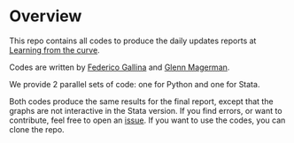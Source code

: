 # Overview
This repo contains all codes to produce the daily updates reports at [Learning from the curve](https://learning-from-the-curve.github.io).

Codes are written by [Federico Gallina](https://github.com/FedeGall) and [Glenn Magerman](https://github.com/glennmagerman).

We provide 2 parallel sets of code: one for Python and one for Stata.

Both codes produce the same results for the final report, except that the graphs are not interactive in the Stata version.
If you find errors, or want to contribute, feel free to open an [issue](https://github.com/Learning-from-the-curve/daily-updates/issues). If you want to use the codes, you can clone the repo.



